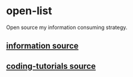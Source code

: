 # open-list
Open source my information consuming strategy.


## [information source](https://github.com/amazingandyyy/open-list/blob/master/information.md)

## [coding-tutorials source](https://github.com/amazingandyyy/open-list/blob/master/coding-tutorials.md)
